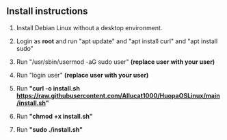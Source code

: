 ## Install instructions
1. Install Debian Linux without a desktop environment.

2. Login as **root** and run "apt update" and "apt install curl" and "apt install sudo"
   
3. Run "/usr/sbin/usermod -aG sudo user" **(replace user with your user)**

4. Run "login user" **(replace user with your user)**

5. Run **"curl -o install.sh https://raw.githubusercontent.com/Allucat1000/HuopaOSLinux/main/install.sh"**

6. Run **"chmod +x install.sh"**

7. Run **"sudo ./install.sh"**
